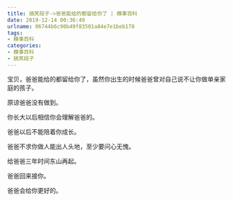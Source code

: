 ```yaml
---
title: 搞笑段子->爸爸能给的都留给你了 | 糗事百科
date: 2019-12-14 00:36:49
urlname: 06744b6c90b49f83501a84e7e1beb178
tags: 
- 糗事百科
categories:
- 糗事百科
- 搞笑段子
---
```

宝贝，爸爸能给的都留给你了，虽然你出生的时候爸爸曾对自己说不让你做单亲家庭的孩子。

原谅爸爸没有做到。

你长大以后相信你会理解爸爸的。

爸爸以后不能陪着你成长。

爸爸不求你做人能出人头地，至少要问心无愧。

给爸爸三年时间东山再起。

爸爸回来接你。

爸爸会给你更好的。


